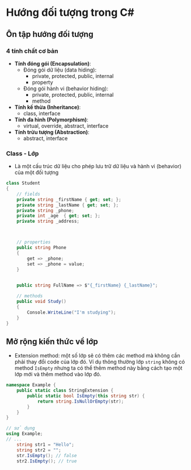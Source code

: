 # Hướng đối tượng trong C#

## Ôn tập hướng đối tượng

### 4 tính chất cơ bản
- **Tính đóng gói (Encapsulation)**: 
    - Đóng gói dữ liệu (data hiding): 
        - private, protected, public, internal
        - property
    - Đóng gói hành vi (behavior hiding): 
        - private, protected, public, internal
        - method
- **Tính kế thừa (Inheritance)**: 
    - class, interface
- **Tính đa hình (Polymorphism)**: 
    - virtual, override, abstract, interface
- **Tính trừu tượng (Abstraction)**: 
    - abstract, interface

### Class - Lớp
- Là một cấu trúc dữ liệu cho phép lưu trữ dữ liệu và hành vi (behavior) của một đối tượng

```cs
class Student
{
    // fields
    private string _firstName { get; set; };
    private string _lastName { get; set; };
    private string _phone;
    private int _age  { get; set; };
    private string _address;



    // properties
    public string Phone 
    { 
        get => _phone;
        set => _phone = value; 
    }

    
    public string FullName => $"{_firstName} {_lastName}";

    // methods
    public void Study()
    {
        Console.WriteLine("I'm studying");
    }
}

```

## Mở rộng kiến thức về lớp
- Extension method: một số lớp sẽ có thêm các method mà không cần phải thay đổi code của lớp đó. Ví dụ thông thường lớp `string` không có method `IsEmpty` nhưng ta có thể thêm method này bằng cách tạo một lớp mới và thêm method vào lớp đó.
```cs
namespace Example {
    public static class StringExtension {
        public static bool IsEmpty(this string str) {
            return string.IsNullOrEmpty(str);
        }
    }
}

// sử dụng
using Example;
// ... 
    string str1 = "Hello";
    string str2 = "";
    str.IsEmpty(); // false
    str2.IsEmpty(); // true

```

